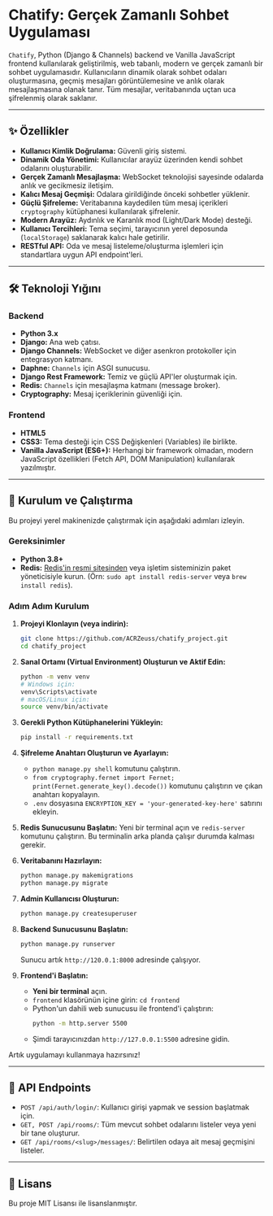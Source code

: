 # Chatify: Gerçek Zamanlı Sohbet Uygulaması

`Chatify`, Python (Django & Channels) backend ve Vanilla JavaScript frontend kullanılarak geliştirilmiş, web tabanlı, modern ve gerçek zamanlı bir sohbet uygulamasıdır. Kullanıcıların dinamik olarak sohbet odaları oluşturmasına, geçmiş mesajları görüntülemesine ve anlık olarak mesajlaşmasına olanak tanır. Tüm mesajlar, veritabanında uçtan uca şifrelenmiş olarak saklanır.

---

## ✨ Özellikler

-   **Kullanıcı Kimlik Doğrulama:** Güvenli giriş sistemi.
-   **Dinamik Oda Yönetimi:** Kullanıcılar arayüz üzerinden kendi sohbet odalarını oluşturabilir.
-   **Gerçek Zamanlı Mesajlaşma:** WebSocket teknolojisi sayesinde odalarda anlık ve gecikmesiz iletişim.
-   **Kalıcı Mesaj Geçmişi:** Odalara girildiğinde önceki sohbetler yüklenir.
-   **Güçlü Şifreleme:** Veritabanına kaydedilen tüm mesaj içerikleri `cryptography` kütüphanesi kullanılarak şifrelenir.
-   **Modern Arayüz:** Aydınlık ve Karanlık mod (Light/Dark Mode) desteği.
-   **Kullanıcı Tercihleri:** Tema seçimi, tarayıcının yerel deposunda (`localStorage`) saklanarak kalıcı hale getirilir.
-   **RESTful API:** Oda ve mesaj listeleme/oluşturma işlemleri için standartlara uygun API endpoint'leri.

---

## 🛠️ Teknoloji Yığını

### Backend
-   **Python 3.x**
-   **Django:** Ana web çatısı.
-   **Django Channels:** WebSocket ve diğer asenkron protokoller için entegrasyon katmanı.
-   **Daphne:** `Channels` için ASGI sunucusu.
-   **Django Rest Framework:** Temiz ve güçlü API'ler oluşturmak için.
-   **Redis:** `Channels` için mesajlaşma katmanı (message broker).
-   **Cryptography:** Mesaj içeriklerinin güvenliği için.

### Frontend
-   **HTML5**
-   **CSS3:** Tema desteği için CSS Değişkenleri (Variables) ile birlikte.
-   **Vanilla JavaScript (ES6+):** Herhangi bir framework olmadan, modern JavaScript özellikleri (Fetch API, DOM Manipulation) kullanılarak yazılmıştır.

---

## 🚀 Kurulum ve Çalıştırma

Bu projeyi yerel makinenizde çalıştırmak için aşağıdaki adımları izleyin.

### Gereksinimler
-   **Python 3.8+**
-   **Redis:** [Redis'in resmi sitesinden](https://redis.io/docs/latest/operate/oss_and_stack/install/install-redis/) veya işletim sisteminizin paket yöneticisiyle kurun. (Örn: `sudo apt install redis-server` veya `brew install redis`).

### Adım Adım Kurulum

1.  **Projeyi Klonlayın (veya indirin):**
    ```bash
    git clone https://github.com/ACRZeuss/chatify_project.git
    cd chatify_project
    ```

2.  **Sanal Ortamı (Virtual Environment) Oluşturun ve Aktif Edin:**
    ```bash
    python -m venv venv
    # Windows için:
    venv\Scripts\activate
    # macOS/Linux için:
    source venv/bin/activate
    ```

3.  **Gerekli Python Kütüphanelerini Yükleyin:**
    ```bash
    pip install -r requirements.txt
    ```

4.  **Şifreleme Anahtarı Oluşturun ve Ayarlayın:**
    -   `python manage.py shell` komutunu çalıştırın.
    -   `from cryptography.fernet import Fernet; print(Fernet.generate_key().decode())` komutunu çalıştırın ve çıkan anahtarı kopyalayın.
    -   `.env` dosyasına `ENCRYPTION_KEY = 'your-generated-key-here'` satırını ekleyin.

5.  **Redis Sunucusunu Başlatın:**
    Yeni bir terminal açın ve `redis-server` komutunu çalıştırın. Bu terminalin arka planda çalışır durumda kalması gerekir.

6.  **Veritabanını Hazırlayın:**
    ```bash
    python manage.py makemigrations
    python manage.py migrate
    ```

7.  **Admin Kullanıcısı Oluşturun:**
    ```bash
    python manage.py createsuperuser
    ```

8.  **Backend Sunucusunu Başlatın:**
    ```bash
    python manage.py runserver
    ```
    Sunucu artık `http://120.0.1:8000` adresinde çalışıyor.

9.  **Frontend'i Başlatın:**
    -   **Yeni bir terminal** açın.
    -   `frontend` klasörünün içine girin: `cd frontend`
    -   Python'un dahili web sunucusu ile frontend'i çalıştırın:
        ```bash
        python -m http.server 5500
        ```
    -   Şimdi tarayıcınızdan `http://127.0.0.1:5500` adresine gidin.

Artık uygulamayı kullanmaya hazırsınız!

---

## 📝 API Endpoints

-   `POST /api/auth/login/`: Kullanıcı girişi yapmak ve session başlatmak için.
-   `GET, POST /api/rooms/`: Tüm mevcut sohbet odalarını listeler veya yeni bir tane oluşturur.
-   `GET /api/rooms/<slug>/messages/`: Belirtilen odaya ait mesaj geçmişini listeler.

---

## 📄 Lisans

Bu proje MIT Lisansı ile lisanslanmıştır.